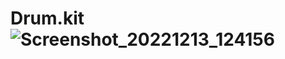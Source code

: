 # Drum.kit![Screenshot_20221213_124156](https://user-images.githubusercontent.com/117577787/207250512-53696286-2a39-4eb2-b01a-2116462f648d.png)
